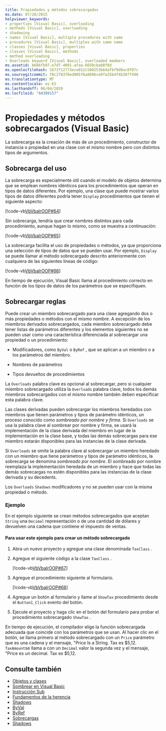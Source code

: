 ```yaml
---
title: Propiedades y métodos sobrecargados
ms.date: 07/20/2015
helpviewer_keywords:
- properties [Visual Basic], overloading
- methods [Visual Basic], overloading
- shadowing
- names [Visual Basic], multiple procedures with same
- procedures [Visual Basic], multiples with same name
- classes [Visual Basic], properties
- classes [Visual Basic], methods
- method overloading
- Overloads keyword [Visual Basic], overloaded members
ms.assetid: b686fb97-e7d7-4001-afaa-6650cba08f0d
ms.openlocfilehash: 1672f12773ece012c580253b6dafbf9d0ac8f07c
ms.sourcegitcommit: f8c270376ed905f6a8896ce0fe25b4f4b38ff498
ms.translationtype: MT
ms.contentlocale: es-ES
ms.lasthandoff: 06/04/2020
ms.locfileid: "84389157"
---
```

# <a name="overloaded-properties-and-methods-visual-basic"></a>Propiedades y métodos sobrecargados (Visual Basic)

La sobrecarga es la creación de más de un procedimiento, constructor de instancia o propiedad en una clase con el mismo nombre pero con distintos tipos de argumentos.

## <a name="overloading-usage"></a>Sobrecarga del uso

La sobrecarga es especialmente útil cuando el modelo de objetos determina que se emplean nombres idénticos para los procedimientos que operan en tipos de datos diferentes. Por ejemplo, una clase que puede mostrar varios tipos de datos diferentes podría tener `Display` procedimientos que tienen el siguiente aspecto:

[!code-vb[VbVbalrOOP#64](~/samples/snippets/visualbasic/VS_Snippets_VBCSharp/VbVbalrOOP/VB/OOP.vb#64)]

Sin sobrecarga, tendría que crear nombres distintos para cada procedimiento, aunque hagan lo mismo, como se muestra a continuación:

[!code-vb[VbVbalrOOP#65](~/samples/snippets/visualbasic/VS_Snippets_VBCSharp/VbVbalrOOP/VB/OOP.vb#65)]

La sobrecarga facilita el uso de propiedades o métodos, ya que proporciona una selección de tipos de datos que se pueden usar. Por ejemplo, `Display` se puede llamar al método sobrecargado descrito anteriormente con cualquiera de las siguientes líneas de código:

[!code-vb[VbVbalrOOP#66](~/samples/snippets/visualbasic/VS_Snippets_VBCSharp/VbVbalrOOP/VB/OOP.vb#66)]

En tiempo de ejecución, Visual Basic llama al procedimiento correcto en función de los tipos de datos de los parámetros que se especifiquen.

## <a name="overloading-rules"></a>Sobrecargar reglas

 Puede crear un miembro sobrecargado para una clase agregando dos o más propiedades o métodos con el mismo nombre. A excepción de los miembros derivados sobrecargados, cada miembro sobrecargado debe tener listas de parámetros diferentes y los elementos siguientes no se pueden usar como una característica diferenciada al sobrecargar una propiedad o un procedimiento:

- Modificadores, como `ByVal` o `ByRef` , que se aplican a un miembro o a los parámetros del miembro.

- Nombres de parámetros

- Tipos devueltos de procedimientos

La `Overloads` palabra clave es opcional al sobrecargar, pero si cualquier miembro sobrecargado utiliza la `Overloads` palabra clave, todos los demás miembros sobrecargados con el mismo nombre también deben especificar esta palabra clave.

Las clases derivadas pueden sobrecargar los miembros heredados con miembros que tienen parámetros y tipos de parámetro idénticos, un proceso conocido como *sombreado por nombre y firma*. Si `Overloads` se usa la palabra clave al sombrear por nombre y firma, se usará la implementación de la clase derivada del miembro en lugar de la implementación en la clase base, y todas las demás sobrecargas para ese miembro estarán disponibles para las instancias de la clase derivada.

Si `Overloads` se omite la palabra clave al sobrecargar un miembro heredado con un miembro que tiene parámetros y tipos de parámetro idénticos, la sobrecarga se denomina *sombreado por nombre*. El sombreado por nombre reemplaza la implementación heredada de un miembro y hace que todas las demás sobrecargas no estén disponibles para las instancias de la clase derivada y su decedents.

Los `Overloads` `Shadows` modificadores y no se pueden usar con la misma propiedad o método.

### <a name="example"></a>Ejemplo

En el ejemplo siguiente se crean métodos sobrecargados que aceptan `String` una `Decimal` representación o de una cantidad de dólares y devuelven una cadena que contiene el impuesto de ventas.

#### <a name="to-use-this-example-to-create-an-overloaded-method"></a>Para usar este ejemplo para crear un método sobrecargado

1. Abra un nuevo proyecto y agregue una clase denominada `TaxClass` .

2. Agregue el siguiente código a la clase `TaxClass` .

    [!code-vb[VbVbalrOOP#67](~/samples/snippets/visualbasic/VS_Snippets_VBCSharp/VbVbalrOOP/VB/OOP.vb#67)]

3. Agregue el procedimiento siguiente al formulario.

    [!code-vb[VbVbalrOOP#68](~/samples/snippets/visualbasic/VS_Snippets_VBCSharp/VbVbalrOOP/VB/OOP.vb#68)]

4. Agregue un botón al formulario y llame al `ShowTax` procedimiento desde el `Button1_Click` evento del botón.

5. Ejecute el proyecto y haga clic en el botón del formulario para probar el procedimiento sobrecargado `ShowTax` .

En tiempo de ejecución, el compilador elige la función sobrecargada adecuada que coincide con los parámetros que se usan. Al hacer clic en el botón, se llama primero al método sobrecargado con un `Price` parámetro que es una cadena y el mensaje, "Price Is a String. Tax es $5,12. `TaxAmount`se llama a con un `Decimal` valor la segunda vez y el mensaje, "Price es un decimal. Tax es $5,12.

## <a name="see-also"></a>Consulte también

- [Objetos y clases](index.md)
- [Sombrear en Visual Basic](../declared-elements/shadowing.md)
- [Instrucción Sub](../../../language-reference/statements/sub-statement.md)
- [Fundamentos de la herencia](inheritance-basics.md)
- [Shadows](../../../language-reference/modifiers/shadows.md)
- [ByVal](../../../language-reference/modifiers/byval.md)
- [ByRef](../../../language-reference/modifiers/byref.md)
- [Sobrecargas](../../../language-reference/modifiers/overloads.md)
- [Shadows](../../../language-reference/modifiers/shadows.md)
